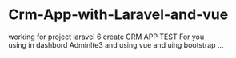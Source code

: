 # Crm-App-with-Laravel-and-vue
working for project laravel 6  create CRM APP TEST For you  
using in dashbord Adminlte3 and using vue and uing bootstrap ...
